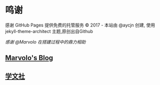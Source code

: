 # 鸣谢
感谢 GitHub Pages 提供免费的托管服务
© 2017 - 本站由 @aycjn 创建, 使用 jekyll-theme-architect 主题,原创出自Github

*感谢 @Marvolo 在搭建过程中的鼎力相助*

## [Marvolo's Blog](https://zhtjtcz.github.io/)

## [学文社](https://xuewenshe.github.io/)

